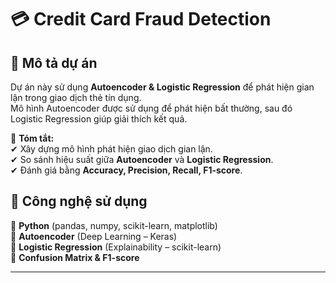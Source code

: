 # 💳 Credit Card Fraud Detection

## 📌 Mô tả dự án
Dự án này sử dụng **Autoencoder & Logistic Regression** để phát hiện gian lận trong giao dịch thẻ tín dụng.  
Mô hình Autoencoder được sử dụng để phát hiện bất thường, sau đó Logistic Regression giúp giải thích kết quả.  

📌 **Tóm tắt:**  
✔ Xây dựng mô hình phát hiện giao dịch gian lận.  
✔ So sánh hiệu suất giữa **Autoencoder** và **Logistic Regression**.  
✔ Đánh giá bằng **Accuracy, Precision, Recall, F1-score**.  

## 🚀 Công nghệ sử dụng
🔹 **Python** (pandas, numpy, scikit-learn, matplotlib)  
🔹 **Autoencoder** (Deep Learning – Keras)  
🔹 **Logistic Regression** (Explainability – scikit-learn)  
🔹 **Confusion Matrix & F1-score**  

---
